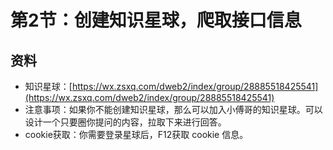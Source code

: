 # 第2节：创建知识星球，爬取接口信息

## 资料

- 知识星球：[https://wx.zsxq.com/dweb2/index/group/28885518425541](https://wx.zsxq.com/dweb2/index/group/28885518425541)
- 注意事项：如果你不能创建知识星球，那么可以加入小傅哥的知识星球。可以设计一个只要圈你提问的内容，拉取下来进行回答。
- cookie获取：你需要登录星球后，F12获取 cookie 信息。